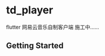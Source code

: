 <!--
 * @Author: 泰达
 * @Date: 2019-09-25 15:25:25
 * @LastEditors: 泰达
 * @LastEditTime: 2019-10-22 19:42:06
 * @Description: 
 * @Email: tidusff2000@163.com
 -->
# td_player

flutter 网易云音乐自制客户端
施工中......

## Getting Started


